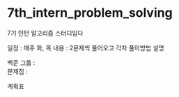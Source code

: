 # 7th_intern_problem_solving
7기 인턴 알고리즘 스터디임다


일정 : 매주 화, 목
내용 : 2문제씩 풀어오고 각자 풀이방법 설명

백준 그룹 :  
문제집 :   
  

계획표  




